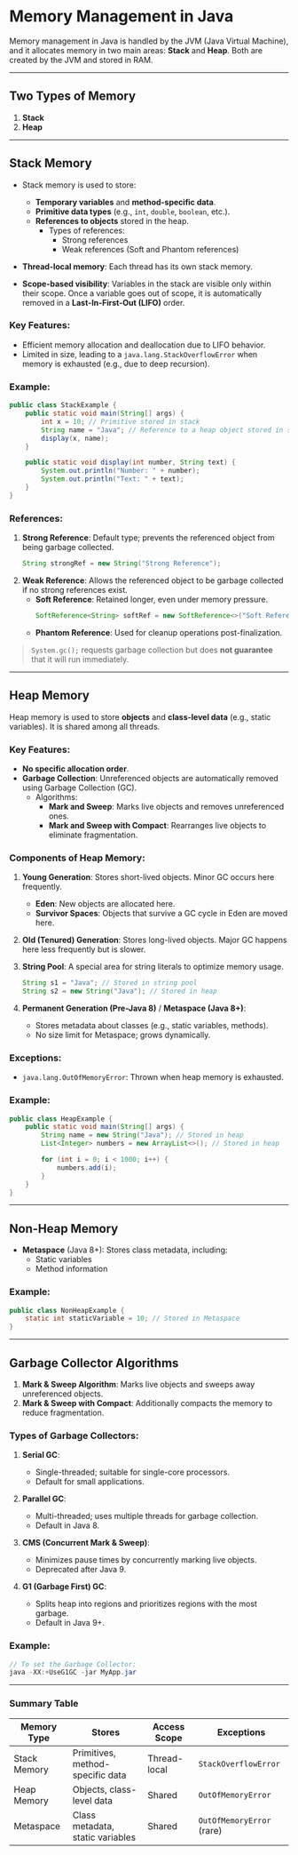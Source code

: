 # Memory Management in Java

Memory management in Java is handled by the JVM (Java Virtual Machine), and it allocates memory in two main areas: **Stack** and **Heap**. Both are created by the JVM and stored in RAM.

---

## Two Types of Memory
1. **Stack**
2. **Heap**

---

## Stack Memory
- Stack memory is used to store:
  - **Temporary variables** and **method-specific data**.
  - **Primitive data types** (e.g., `int`, `double`, `boolean`, etc.).
  - **References to objects** stored in the heap.
    - Types of references:
      - Strong references
      - Weak references (Soft and Phantom references)

- **Thread-local memory**: Each thread has its own stack memory. 
- **Scope-based visibility**: Variables in the stack are visible only within their scope. Once a variable goes out of scope, it is automatically removed in a **Last-In-First-Out (LIFO)** order.

### Key Features:
- Efficient memory allocation and deallocation due to LIFO behavior.
- Limited in size, leading to a `java.lang.StackOverflowError` when memory is exhausted (e.g., due to deep recursion).

### Example:
```java
public class StackExample {
    public static void main(String[] args) {
        int x = 10; // Primitive stored in stack
        String name = "Java"; // Reference to a heap object stored in stack
        display(x, name);
    }

    public static void display(int number, String text) {
        System.out.println("Number: " + number);
        System.out.println("Text: " + text);
    }
}
```

### References:
1. **Strong Reference**: Default type; prevents the referenced object from being garbage collected.
   ```java
   String strongRef = new String("Strong Reference");
   ```
2. **Weak Reference**: Allows the referenced object to be garbage collected if no strong references exist.
   - **Soft Reference**: Retained longer, even under memory pressure.
     ```java
     SoftReference<String> softRef = new SoftReference<>("Soft Reference");
     ```
   - **Phantom Reference**: Used for cleanup operations post-finalization.

> `System.gc();` requests garbage collection but does **not guarantee** that it will run immediately.

---

## Heap Memory
Heap memory is used to store **objects** and **class-level data** (e.g., static variables). It is shared among all threads.

### Key Features:
- **No specific allocation order**.
- **Garbage Collection**: Unreferenced objects are automatically removed using Garbage Collection (GC).
  - Algorithms:
    - **Mark and Sweep**: Marks live objects and removes unreferenced ones.
    - **Mark and Sweep with Compact**: Rearranges live objects to eliminate fragmentation.

### Components of Heap Memory:
1. **Young Generation**: Stores short-lived objects. Minor GC occurs here frequently.
   - **Eden**: New objects are allocated here.
   - **Survivor Spaces**: Objects that survive a GC cycle in Eden are moved here.

2. **Old (Tenured) Generation**: Stores long-lived objects. Major GC happens here less frequently but is slower.

3. **String Pool**: A special area for string literals to optimize memory usage.
   ```java
   String s1 = "Java"; // Stored in string pool
   String s2 = new String("Java"); // Stored in heap
   ```

4. **Permanent Generation (Pre-Java 8)** / **Metaspace (Java 8+)**:
   - Stores metadata about classes (e.g., static variables, methods).
   - No size limit for Metaspace; grows dynamically.

### Exceptions:
- `java.lang.OutOfMemoryError`: Thrown when heap memory is exhausted.

### Example:
```java
public class HeapExample {
    public static void main(String[] args) {
        String name = new String("Java"); // Stored in heap
        List<Integer> numbers = new ArrayList<>(); // Stored in heap

        for (int i = 0; i < 1000; i++) {
            numbers.add(i);
        }
    }
}
```

---

## Non-Heap Memory
- **Metaspace** (Java 8+): Stores class metadata, including:
  - Static variables
  - Method information

### Example:
```java
public class NonHeapExample {
    static int staticVariable = 10; // Stored in Metaspace
}
```

---

## Garbage Collector Algorithms
1. **Mark & Sweep Algorithm**: Marks live objects and sweeps away unreferenced objects.
2. **Mark & Sweep with Compact**: Additionally compacts the memory to reduce fragmentation.

### Types of Garbage Collectors:
1. **Serial GC**:
   - Single-threaded; suitable for single-core processors.
   - Default for small applications.

2. **Parallel GC**:
   - Multi-threaded; uses multiple threads for garbage collection.
   - Default in Java 8.

3. **CMS (Concurrent Mark & Sweep)**:
   - Minimizes pause times by concurrently marking live objects.
   - Deprecated after Java 9.

4. **G1 (Garbage First) GC**:
   - Splits heap into regions and prioritizes regions with the most garbage.
   - Default in Java 9+.

### Example:
```java
// To set the Garbage Collector:
java -XX:+UseG1GC -jar MyApp.jar
```

---

### Summary Table
| Memory Type     | Stores                                    | Access Scope  | Exceptions                     |
|-----------------|------------------------------------------|---------------|--------------------------------|
| Stack Memory    | Primitives, method-specific data         | Thread-local  | `StackOverflowError`          |
| Heap Memory     | Objects, class-level data               | Shared        | `OutOfMemoryError`            |
| Metaspace       | Class metadata, static variables         | Shared        | `OutOfMemoryError` (rare)     |



